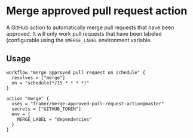 # Merge approved pull request action

A GitHub action to automatically merge pull requests that have been approved. It
will only work pull requests that have been labeled (configurable using the `$MERGE_LABEL`
environment variable.

## Usage

```workflow
workflow "merge approved pull request on schedule" {
  resolves = ["merge"]
  on = "schedule(*/15 * * * *)"
}

action "merge" {
  uses = "framer/merge-approved-pull-request-action@master"
  secrets = ["GITHUB_TOKEN"]
  env = {
    MERGE_LABEL = "dependencies"
  }
}
```
